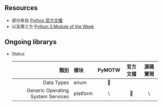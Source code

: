 ##  Resources

- 部分來自 [Python 官方文檔](https://docs.python.org/3/library/) 
- 以及第三方 [Python 3 Module of the Week](https://pymotw.com/3/)

## Ongoing librarys 

- Status
    
    | 類別 | 模块 | PyMOTW | 官方文檔 | 源碼實現 |  
    | ---: | :--- | :---: | :---: | :---: | 
    | Data Types  | enum | 🤪 |  |  |
    | Generic Operating System Services | platform | \ | 🤪 | \ |
   
    